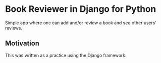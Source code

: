 Book Reviewer in Django for Python
=====================================

Simple app where one can add and/or review a book and see other users' reviews.


Motivation
----------

This was written as a practice using the Django framework.

